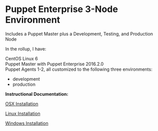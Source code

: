 # Puppet Enterprise 3-Node Environment
Includes a Puppet Master plus a Development, Testing, and Production Node

In the rollup, I have:

CentOS Linux 6<br>
Puppet Master with Puppet Enterprise 2016.2.0<br>
Puppet Agents 1-2, all customized to the following three environments:<br>
- development<br>
- production<br>

**Instructional Documentation:**

[OSX Installation](https://github.com/cvquesty/centos6-pe2016.2.0/blob/master/docs/README_OSX.md)

[Linux Installation](https://github.com/cvquesty/centos6-pe2016.2.0/blob/master/docs/README_Linux.md)

[Windows Installation](https://github.com/cvquesty/centos6-pe2016.2.0/blob/master/docs/README_Winows.md)
